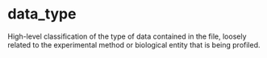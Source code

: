 # data_type
High-level classification of the type of data contained in the file, loosely related to the experimental method or biological entity that is being profiled.
